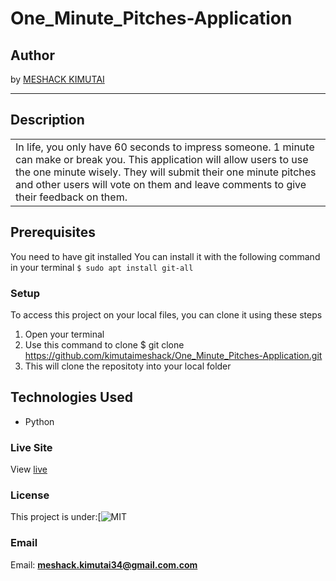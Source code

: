 # One_Minute_Pitches-Application

## Author
by [MESHACK KIMUTAI](https://github.com/kimutaimeshack?tab=repositories)
*********
## Description

<table>
<tr>
<td>
In life, you only have 60 seconds to impress someone. 1 minute can make or break you. This application will allow users to use the one minute wisely. They will submit their one minute pitches and other users will vote on them and leave comments to give their feedback on them.
</td>
</tr>
</table>


## Prerequisites
You need to have git installed
You can install it with the following command in your terminal
`$ sudo apt install git-all`
### Setup
To access this project on your local files, you can clone it using these steps
1. Open your terminal
1. Use this command to clone $ git clone https://github.com/kimutaimeshack/One_Minute_Pitches-Application.git
1. This will clone the repositoty into your local folder
## Technologies Used
- Python
### Live Site
View [live](/)
### License
This project is under:[![MIT](https://img.shields.io/badge)

### Email 
Email: **[meshack.kimutai34@gmail.com.com](mailto:meshack.kimutai@student.moringaschool.com)**
